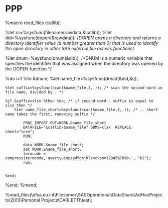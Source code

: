# PPP


%macro read_files (catlib); 

%let rc=%sysfunc(filename(rawdata,&catlib)); 
%let did=%sysfunc(dopen(&rawdata)); /*DOPEN opens a directory and returns a directory identifier value (a number greater than 0) that is used to identify the open directory in other SAS external file access functions*/

%let dnum=%sysfunc(dnum(&did)); /*DNUM is a numeric variable that specifies the identifier that was assigned when the directory was opened by the DOPEN function */

%do i=1 %to &dnum; 
	%let name_file=%sysfunc(dread(&did,&i)); 
	
	%let suffix=%sysfunc(scan(&name_file,2,.)); /* scan the second word in file name, divided by . */

	%if &suffix=xlsx %then %do; /* if second word - suffix is equal to xlsx then */
		%let name_file_short=%sysfunc(scan(&name_file,1,.)); /* .. short name takes the first, removing suffix */
		
			PROC IMPORT OUT=WORK.&name_file_short 
			DATAFILE="&catlib\&name_file" DBMS=xlsx  REPLACE; sheet="term";
			RUN;

			data WORK.&name_file_short;
			set WORK.&name_file_short;
			termcode = compress(termcode,'qwertyuiopasdfghjklzxcvbnm1234567890-', "ki");
			run;


	%end;

%end;
%mend;

%read_files(\\efsa.eu.int\Fileserver\SASOperational\DataShare\AdHocProjects\2013\Personal Projects\CARLETTI\test);

